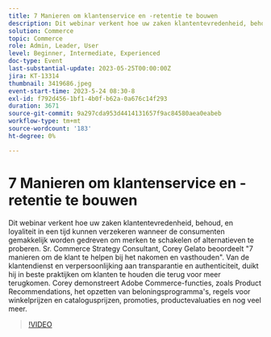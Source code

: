 ```yaml
---
title: 7 Manieren om klantenservice en -retentie te bouwen
description: Dit webinar verkent hoe uw zaken klantentevredenheid, behoud, en loyaliteit in een tijd kunnen verzekeren wanneer de consumenten gemakkelijk worden gedreven om merken te schakelen of alternatieven te proberen. Sr. Commerce Strategy Consultant, Corey Gelato beoordeelt "7 manieren om de klant te helpen bij het nakomen en vasthouden". Van de klantendienst en verpersoonlijking aan transparantie en authenticiteit, duikt hij in beste praktijken om klanten te houden die terug voor meer terugkomen. Corey demonstreert Adobe Commerce-functies, zoals Product Recommendations, het opzetten van beloningsprogramma's, regels voor winkelprijzen en catalogusprijzen, promoties, productevaluaties en nog veel meer.
solution: Commerce
topic: Commerce
role: Admin, Leader, User
level: Beginner, Intermediate, Experienced
doc-type: Event
last-substantial-update: 2023-05-25T00:00:00Z
jira: KT-13314
thumbnail: 3419686.jpeg
event-start-time: 2023-5-24 08:30-8
exl-id: f792d456-1bf1-4b0f-b62a-0a676c14f293
duration: 3671
source-git-commit: 9a297cda953d4414131657f9ac84580aea0eabeb
workflow-type: tm+mt
source-wordcount: '183'
ht-degree: 0%

---
```


# 7 Manieren om klantenservice en -retentie te bouwen

Dit webinar verkent hoe uw zaken klantentevredenheid, behoud, en loyaliteit in een tijd kunnen verzekeren wanneer de consumenten gemakkelijk worden gedreven om merken te schakelen of alternatieven te proberen. Sr. Commerce Strategy Consultant, Corey Gelato beoordeelt &quot;7 manieren om de klant te helpen bij het nakomen en vasthouden&quot;. Van de klantendienst en verpersoonlijking aan transparantie en authenticiteit, duikt hij in beste praktijken om klanten te houden die terug voor meer terugkomen. Corey demonstreert Adobe Commerce-functies, zoals Product Recommendations, het opzetten van beloningsprogramma&#39;s, regels voor winkelprijzen en catalogusprijzen, promoties, productevaluaties en nog veel meer.

>[!VIDEO](https://video.tv.adobe.com/v/3419686/?learn=on)
